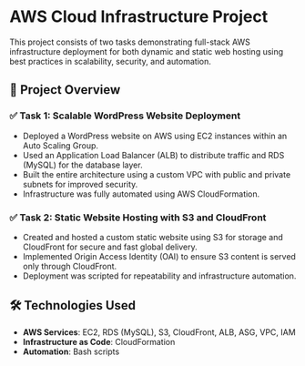 # AWS Cloud Infrastructure Project

This project consists of two tasks demonstrating full-stack AWS infrastructure deployment for both dynamic and static web hosting using best practices in scalability, security, and automation.

## 🚀 Project Overview

### ✅ Task 1: Scalable WordPress Website Deployment

- Deployed a WordPress website on AWS using EC2 instances within an Auto Scaling Group.
- Used an Application Load Balancer (ALB) to distribute traffic and RDS (MySQL) for the database layer.
- Built the entire architecture using a custom VPC with public and private subnets for improved security.
- Infrastructure was fully automated using AWS CloudFormation.

### ✅ Task 2: Static Website Hosting with S3 and CloudFront

- Created and hosted a custom static website using S3 for storage and CloudFront for secure and fast global delivery.
- Implemented Origin Access Identity (OAI) to ensure S3 content is served only through CloudFront.
- Deployment was scripted for repeatability and infrastructure automation.

## 🛠️ Technologies Used

- **AWS Services**: EC2, RDS (MySQL), S3, CloudFront, ALB, ASG, VPC, IAM
- **Infrastructure as Code**: CloudFormation
- **Automation**: Bash scripts
